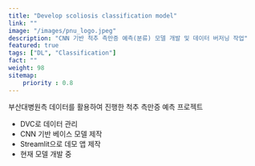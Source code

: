 ```yaml
---
title: "Develop scoliosis classification model"
link: ""
image: "/images/pnu_logo.jpeg"
description: "CNN 기반 척추 측만증 예측(분류) 모델 개발 및 데이터 버저닝 작업"
featured: true
tags: ["DL", "Classification"]
fact: ""
weight: 98
sitemap: 
    priority : 0.8
---
```

<!-- Read More -->
부산대병원측 데이터를 활용하여 진행한 척추 측만증 예측 프로젝트
- DVC로 데이터 관리
- CNN 기반 베이스 모델 제작
- Streamlit으로 데모 앱 제작
- 현재 모델 개발 중

